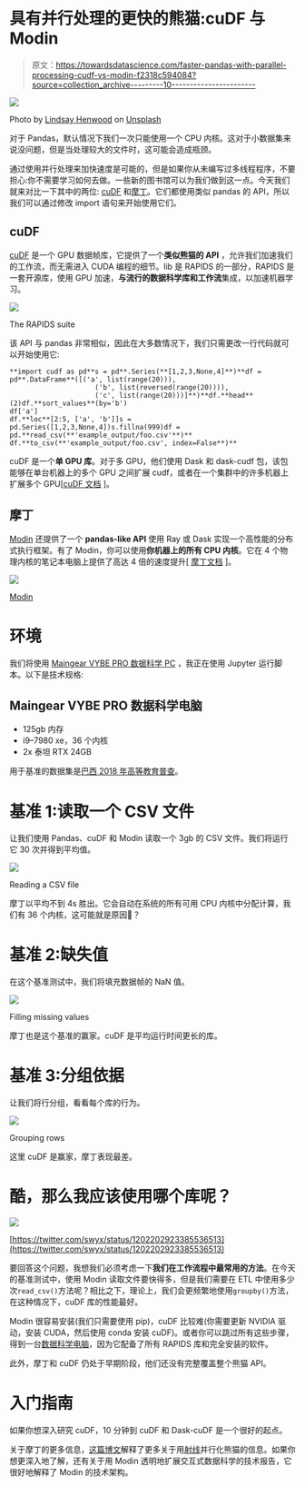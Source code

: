 # 具有并行处理的更快的熊猫:cuDF 与 Modin

> 原文：<https://towardsdatascience.com/faster-pandas-with-parallel-processing-cudf-vs-modin-f2318c594084?source=collection_archive---------10----------------------->

![](img/90767009a46f52947d9d9ce178dae1d1.png)

Photo by [Lindsay Henwood](https://unsplash.com/@lindsayhenwood?utm_source=unsplash&utm_medium=referral&utm_content=creditCopyText) on [Unsplash](https://unsplash.com/s/photos/steps?utm_source=unsplash&utm_medium=referral&utm_content=creditCopyText)

对于 Pandas，默认情况下我们一次只能使用一个 CPU 内核。这对于小数据集来说没问题，但是当处理较大的文件时，这可能会造成瓶颈。

通过使用并行处理来加快速度是可能的，但是如果你从未编写过多线程程序，不要担心:你不需要学习如何去做。一些新的图书馆可以为我们做到这一点。今天我们就来对比一下其中的两位: [cuDF](https://github.com/rapidsai/cudf) 和[摩丁](https://github.com/modin-project/modin)。它们都使用类似 pandas 的 API，所以我们可以通过修改 import 语句来开始使用它们。

## cuDF

[cuDF](https://github.com/rapidsai/cudf) 是一个 GPU 数据帧库，它提供了一个**类似熊猫的 API** ，允许我们加速我们的工作流，而无需进入 CUDA 编程的细节。lib 是 RAPIDS 的一部分，RAPIDS 是一套开源库，使用 GPU 加速，**与流行的数据科学库和工作流**集成，以加速机器学习。

![](img/376275ab2a3a682eb5c1b94b9b6662a4.png)

The RAPIDS suite

该 API 与 pandas 非常相似，因此在大多数情况下，我们只需更改一行代码就可以开始使用它:

```
**import cudf as pd**s = pd**.Series(**[1,2,3,None,4]**)**df = pd**.DataFrame**([('a', list(range(20))),
                     ('b', list(reversed(range(20)))),
                     ('c', list(range(20)))]**)**df.**head**(2)df.**sort_values**(by='b')
df['a']
df.**loc**[2:5, ['a', 'b']]s = pd.Series([1,2,3,None,4])s.fillna(999)df = pd.**read_csv(**'example_output/foo.csv'**)** df.**to_csv(**'example_output/foo.csv', index=False**)**
```

cuDF 是一个**单 GPU 库**。对于多 GPU，他们使用 Dask 和 dask-cudf 包，该包能够在单台机器上的多个 GPU 之间扩展 cudf，或者在一个集群中的许多机器上扩展多个 GPU[[cuDF 文档](https://rapidsai.github.io/projects/cudf/en/0.10.0/dask-cudf.html) ]。

## 摩丁

[Modin](https://github.com/modin-project/modin) 还提供了一个 **pandas-like API** 使用 Ray 或 Dask 实现一个高性能的分布式执行框架。有了 Modin，你可以使用**你机器上的所有 CPU 内核**。它在 4 个物理内核的笔记本电脑上提供了高达 4 倍的速度提升[ [摩丁文档](https://github.com/modin-project/modin) ]。

![](img/42380fab4abdfda22437521e8ae53de9.png)

[Modin](https://modin.readthedocs.io/en/latest/)

# 环境

我们将使用 [Maingear VYBE PRO 数据科学 PC](https://maingear.com/nvidiadatascience/) ，我正在使用 Jupyter 运行脚本。以下是技术规格:

## Maingear VYBE PRO 数据科学电脑

*   125gb 内存
*   i9–7980 xe，36 个内核
*   2x 泰坦 RTX 24GB

用于基准的数据集是[巴西 2018 年高等教育普查](http://download.inep.gov.br/microdados/microdados_educacao_superior_2018.zip)。

# 基准 1:读取一个 CSV 文件

让我们使用 Pandas、cuDF 和 Modin 读取一个 3gb 的 CSV 文件。我们将运行它 30 次并得到平均值。

![](img/3a7c8b3d60c320c77506fe35c24ddb99.png)

Reading a CSV file

摩丁以平均不到 4s 胜出。它会自动在系统的所有可用 CPU 内核中分配计算，我们有 36 个内核，这可能就是原因🤔？

# 基准 2:缺失值

在这个基准测试中，我们将填充数据帧的 NaN 值。

![](img/b9b7c95a6963516156b8f543c3cb0a06.png)

Filling missing values

摩丁也是这个基准的赢家。cuDF 是平均运行时间更长的库。

# 基准 3:分组依据

让我们将行分组，看看每个库的行为。

![](img/38995044793dcab2a089c0894ada0474.png)

Grouping rows

这里 cuDF 是赢家，摩丁表现最差。

# 酷，那么我应该使用哪个库呢？

![](img/cc56461199570b2499e1b0ee81fbd515.png)

[https://twitter.com/swyx/status/1202202923385536513](https://twitter.com/swyx/status/1202202923385536513)

要回答这个问题，我想我们必须考虑一下**我们在工作流程中最常用的方法**。在今天的基准测试中，使用 Modin 读取文件要快得多，但是我们需要在 ETL 中使用多少次`read_csv()`方法呢？相比之下，理论上，我们会更频繁地使用`groupby()`方法，在这种情况下，cuDF 库的性能最好。

Modin 很容易安装(我们只需要使用 pip)，cuDF 比较难(你需要更新 NVIDIA 驱动，安装 CUDA，然后使用 conda 安装 cuDF)。或者你可以跳过所有这些步骤，得到一台[数据科学电脑](/how-to-use-gpus-for-machine-learning-with-the-new-nvidia-data-science-workstation-64ef37460fa0)，因为它配备了所有 RAPIDS 库和完全安装的软件。

此外，摩丁和 cuDF 仍处于早期阶段，他们还没有完整覆盖整个熊猫 API。

# 入门指南

如果你想深入研究 cuDF，10 分钟到 cuDF 和 Dask-cuDF 是一个很好的起点。

关于摩丁的更多信息，[这篇博文](https://rise.cs.berkeley.edu/blog/pandas-on-ray-early-lessons/)解释了更多关于用[射线](https://github.com/ray-project/ray)并行化熊猫的信息。如果你想更深入地了解，还有关于用 Modin 透明地扩展交互式数据科学的技术报告，它很好地解释了 Modin 的技术架构。